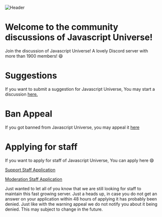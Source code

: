 ![Header](https://github.com/FrostyTheDumDum/Community/blob/master/header.png?raw=true "Header")

# Welcome to the community discussions of Javascript Universe!
Join the discussion of Javascript Universe! A lovely Discord server with more than 1900 members! :smile: 

# Suggestions
If you want to submit a suggestion for Javascript Universe, You may start a discussion [here.](https://github.com/JavaScript-Universe/Community/discussions)

# Ban Appeal
If you got banned from Javascript Universe, you may appeal it [here](https://docs.google.com/forms/d/1zxH9sFrTEHgDd56Jm1B4ieDTJbYVv4JGwkhyK3cYxDY)

# Applying for staff
If you want to apply for staff of Javascript Universe, You can apply here :smile:

[Support Staff Application](https://docs.google.com/forms/d/1k2AvZEnwbL7TFPuFduRCODBgMp8bT4YWQM4cEgIx-mw/edit?usp=sharing)
                 
                      
[Moderation Staff Application](https://docs.google.com/forms/d/1QGwVxPI1FUZTSyqwK3eeRWnb-dPMDij_FFvxmTGjsnQ/edit?usp=sharing)
          
          
Just wanted to let all of you know that we are still looking for staff to maintain this fast growing server. Just a heads up, in case you do not get an answer on your application within 48 hours of applying it has probably been denied. Just like with the warning appeal we do not notify you about it being denied. This may subject to change in the future.



